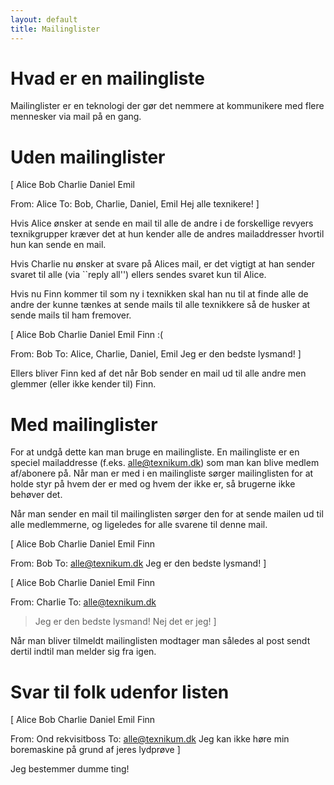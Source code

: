 ```yaml
---
layout: default
title: Mailinglister
---
```


# Hvad er en mailingliste

Mailinglister er en teknologi der gør det nemmere at kommunikere med flere
mennesker via mail på en gang.

# Uden mailinglister
[
  Alice
  Bob
  Charlie
  Daniel
  Emil

  From: Alice
  To: Bob, Charlie, Daniel, Emil
  Hej alle texnikere!
]

Hvis Alice ønsker at sende en mail til alle de andre i de forskellige revyers
texnikgrupper kræver det at hun kender alle de andres mailaddresser hvortil hun kan
sende en mail.

Hvis Charlie nu ønsker at svare på Alices mail, er det vigtigt at han sender
svaret til alle (via ``reply all'') ellers sendes svaret kun til Alice.

Hvis nu Finn kommer til som ny i texnikken skal han nu til at finde alle de
andre der kunne tænkes at sende mails til alle texnikkere så de husker at sende
mails til ham fremover.

[
  Alice
  Bob
  Charlie
  Daniel
  Emil
  Finn :(

  From: Bob
  To: Alice, Charlie, Daniel, Emil
  Jeg er den bedste lysmand!
]

Ellers bliver Finn ked af det når Bob sender en mail ud til alle andre men
glemmer (eller ikke kender til) Finn.

# Med mailinglister

For at undgå dette kan man bruge en mailingliste.
En mailingliste er en speciel mailaddresse (f.eks. alle@texnikum.dk) som man kan
blive medlem af/abonere på.
Når man er med i en mailingliste sørger mailinglisten for at holde styr på hvem
der er med og hvem der ikke er, så brugerne ikke behøver det.

Når man sender en mail til mailinglisten sørger den for at sende mailen ud til
alle medlemmerne, og ligeledes for alle svarene til denne mail.


[
  Alice
  Bob
  Charlie
  Daniel
  Emil
  Finn

  From: Bob
  To: alle@texnikum.dk
  Jeg er den bedste lysmand!
]

[
  Alice
  Bob
  Charlie
  Daniel
  Emil
  Finn

  From: Charlie
  To: alle@texnikum.dk
  > Jeg er den bedste lysmand!
  Nej det er jeg!
]

Når man bliver tilmeldt mailinglisten modtager man således al post sendt dertil
indtil man melder sig fra igen.


# Svar til folk udenfor listen
[
  Alice
  Bob
  Charlie
  Daniel
  Emil
  Finn

  From: Ond rekvisitboss
  To: alle@texnikum.dk
  Jeg kan ikke høre min boremaskine på grund af jeres lydprøve
]

  Jeg bestemmer dumme ting!
